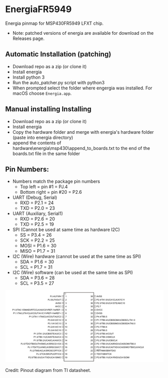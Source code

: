 # EnergiaFR5949
Energia pinmap for MSP430FR5949 LFXT chip.

- Note: patched versions of energia are available for download on the Releases page.

## Automatic Installation (patching)
- Download repo as a zip (or clone it)
- Install energia
- Install python 3
- Run the auto_patcher.py script with python3
- When prompted select the folder where engergia was installed. For macOS choose `Energia.app`.

## Manual installing Installing
- Download repo as a zip (or clone it)
- Install energia
- Copy the hardware folder and merge with energia's hardware folder (paste into energia directory)
- append the contents of hardware\energia\msp430\append_to_boards.txt to the end of the boards.txt file in the same folder

## Pin Numbers:
- Numbers match the package pin numbers
    - Top left = pin #1 = PJ.4
    - Bottom right = pin #20 = P2.6
- UART (Debug, Serial)
    - RXD = P2.1 = 24
    - TXD = P2.0 = 23
- UART (Auxiliary, Serial1)
    - RXD = P2.6 = 20
    - TXD = P2.5 = 19
- SPI (Cannot be used at same time as hardware I2C)
    - SS = P3.4 = 26
    - SCK = P2.2 = 25
    - MOSI = P1.6 = 30
    - MISO = P1.7 = 31
- I2C (Wire) hardware (cannot be used at the same time as SPI)
    - SDA = P1.6 = 30
    - SCL = P1.7 = 31
- I2C (Wire) software (can be used at the same time as SPI)
    - SDA = P3.6 = 28
    - SCL = P3.5 = 27

![Pinmap](pins.png)

Credit: Pinout diagram from TI datasheet. 
